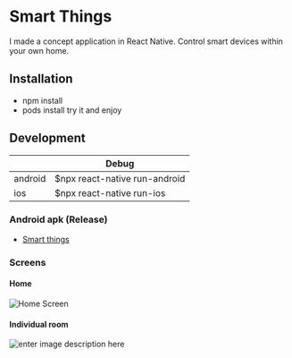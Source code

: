 # Smart Things

I made a concept application in React Native. Control smart devices within your own home.

## Installation

- npm install
- pods install
  try it and enjoy

## Development

|         | Debug                         |
| ------- | ----------------------------- |
| android | $npx react-native run-android |
| ios     | $npx react-native run-ios     |

### Android apk (Release)

- [Smart things ](https://drive.google.com/file/d/13Me3E2GmSNvrBIDf9BCQFHASbT1GOtZY/view?usp=sharing)

### Screens

#### Home

![Home Screen](https://i.imgur.com/ksXDB0ih.jpg)

#### Individual room

![enter image description here](https://i.imgur.com/uRD4Cvnh.jpg)
